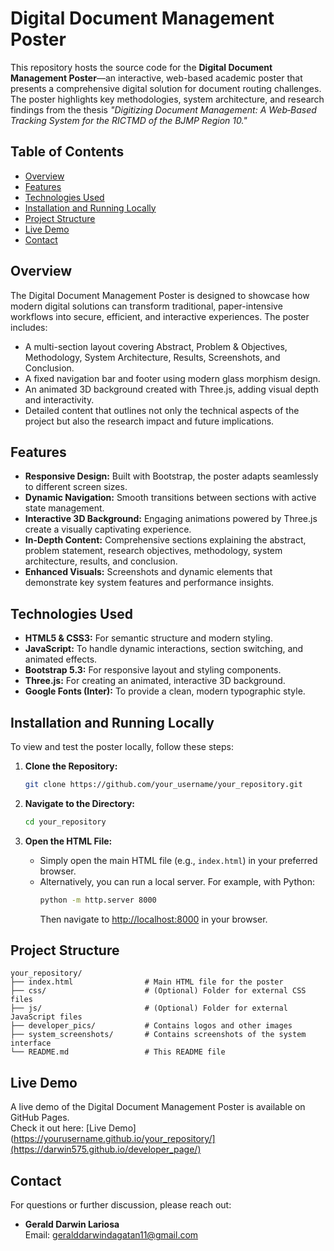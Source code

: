 
# Digital Document Management Poster

This repository hosts the source code for the **Digital Document Management Poster**—an interactive, web-based academic poster that presents a comprehensive digital solution for document routing challenges. The poster highlights key methodologies, system architecture, and research findings from the thesis _"Digitizing Document Management: A Web‑Based Tracking System for the RICTMD of the BJMP Region 10."_

## Table of Contents
- [Overview](#overview)
- [Features](#features)
- [Technologies Used](#technologies-used)
- [Installation and Running Locally](#installation-and-running-locally)
- [Project Structure](#project-structure)
- [Live Demo](#live-demo)
- [Contact](#contact)

## Overview
The Digital Document Management Poster is designed to showcase how modern digital solutions can transform traditional, paper-intensive workflows into secure, efficient, and interactive experiences. The poster includes:
- A multi-section layout covering Abstract, Problem & Objectives, Methodology, System Architecture, Results, Screenshots, and Conclusion.
- A fixed navigation bar and footer using modern glass morphism design.
- An animated 3D background created with Three.js, adding visual depth and interactivity.
- Detailed content that outlines not only the technical aspects of the project but also the research impact and future implications.

## Features
- **Responsive Design:** Built with Bootstrap, the poster adapts seamlessly to different screen sizes.
- **Dynamic Navigation:** Smooth transitions between sections with active state management.
- **Interactive 3D Background:** Engaging animations powered by Three.js create a visually captivating experience.
- **In-Depth Content:** Comprehensive sections explaining the abstract, problem statement, research objectives, methodology, system architecture, results, and conclusion.
- **Enhanced Visuals:** Screenshots and dynamic elements that demonstrate key system features and performance insights.

## Technologies Used
- **HTML5 & CSS3:** For semantic structure and modern styling.
- **JavaScript:** To handle dynamic interactions, section switching, and animated effects.
- **Bootstrap 5.3:** For responsive layout and styling components.
- **Three.js:** For creating an animated, interactive 3D background.
- **Google Fonts (Inter):** To provide a clean, modern typographic style.

## Installation and Running Locally

To view and test the poster locally, follow these steps:

1. **Clone the Repository:**
   ```bash
   git clone https://github.com/your_username/your_repository.git
   ```

2. **Navigate to the Directory:**
   ```bash
   cd your_repository
   ```

3. **Open the HTML File:**
   - Simply open the main HTML file (e.g., `index.html`) in your preferred browser.
   - Alternatively, you can run a local server. For example, with Python:
     ```bash
     python -m http.server 8000
     ```
     Then navigate to [http://localhost:8000](http://localhost:8000) in your browser.

## Project Structure
```
your_repository/
├── index.html                # Main HTML file for the poster
├── css/                      # (Optional) Folder for external CSS files
├── js/                       # (Optional) Folder for external JavaScript files
├── developer_pics/           # Contains logos and other images
├── system_screenshots/       # Contains screenshots of the system interface
└── README.md                 # This README file
```

## Live Demo
A live demo of the Digital Document Management Poster is available on GitHub Pages.  
Check it out here: [Live Demo](https://yourusername.github.io/your_repository/](https://darwin575.github.io/developer_page/)



## Contact
For questions or further discussion, please reach out:

- **Gerald Darwin Lariosa**  
  Email: [geralddarwindagatan11@gmail.com](mailto:geralddarwindagatan11@gmail.com)

